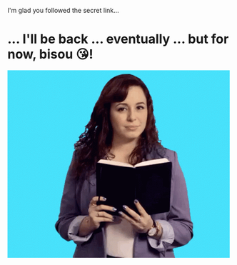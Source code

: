 I'm glad you followed the secret link...
# ... I'll be back ... eventually ... but for now, bisou :kissing_heart:!

![ Out of office](image.gif)

